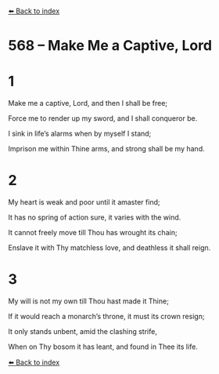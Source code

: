 [⬅️ Back to index](../README.md)

# 568 – Make Me a Captive, Lord





# 1

Make me a captive, Lord, and then I shall be free;

Force me to render up my sword, and I shall conqueror be.

I sink in life’s alarms when by myself I stand;

Imprison me within Thine arms, and strong shall be my hand.



# 2

My heart is weak and poor until it amaster find;

It has no spring of action sure, it varies with the wind.

It cannot freely move till Thou has wrought its chain;

Enslave it with Thy matchless love, and deathless it shall reign.



# 3

My will is not my own till Thou hast made it Thine;

If it would reach a monarch’s throne, it must its crown resign;

It only stands unbent, amid the clashing strife,

When on Thy bosom it has leant, and found in Thee its life.

[⬅️ Back to index](../README.md)
